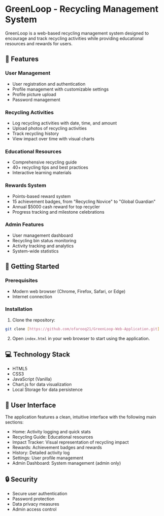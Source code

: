 # GreenLoop - Recycling Management System

GreenLoop is a web-based recycling management system designed to encourage and track recycling activities while providing educational resources and rewards for users.

## 🌟 Features

### User Management
- User registration and authentication
- Profile management with customizable settings
- Profile picture upload
- Password management

### Recycling Activities
- Log recycling activities with date, time, and amount
- Upload photos of recycling activities
- Track recycling history
- View impact over time with visual charts

### Educational Resources
- Comprehensive recycling guide
- 40+ recycling tips and best practices
- Interactive learning materials

### Rewards System
- Points-based reward system
- 15 achievement badges, from "Recycling Novice" to "Global Guardian"
- Annual $5000 cash reward for top recycler
- Progress tracking and milestone celebrations

### Admin Features
- User management dashboard
- Recycling bin status monitoring
- Activity tracking and analytics
- System-wide statistics

## 🚀 Getting Started

### Prerequisites
- Modern web browser (Chrome, Firefox, Safari, or Edge)
- Internet connection

### Installation
1. Clone the repository:
```bash
git clone [https://github.com/ofarooq21/GreenLoop-Web-Application.git]
```

2. Open `index.html` in your web browser to start using the application.

## 💻 Technology Stack
- HTML5
- CSS3
- JavaScript (Vanilla)
- Chart.js for data visualization
- Local Storage for data persistence

## 📱 User Interface

The application features a clean, intuitive interface with the following main sections:
- Home: Activity logging and quick stats
- Recycling Guide: Educational resources
- Impact Tracker: Visual representation of recycling impact
- Rewards: Achievement badges and rewards
- History: Detailed activity log
- Settings: User profile management
- Admin Dashboard: System management (admin only)

## 🔒 Security
- Secure user authentication
- Password protection
- Data privacy measures
- Admin access control
